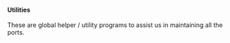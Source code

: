 #### Utilities

These are global helper / utility programs to assist us in maintaining all the ports. 